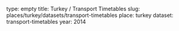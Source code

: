 type: empty
title: Turkey / Transport Timetables
slug: places/turkey/datasets/transport-timetables
place: turkey
dataset: transport-timetables
year: 2014
